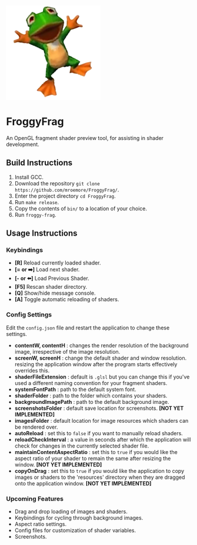 ![Happy little low-polygon frog, jumping in the air](https://github.com/mroemore/FroggyFrag/blob/main/bin/resources/Froggy.png)

# FroggyFrag
An OpenGL fragment shader preview tool, for assisting in shader development.

## Build Instructions
1. Install GCC.
2. Download the repository ``git clone https://github.com/mroemore/FroggyFrag/``.
3. Enter the project directory ``cd FroggyFrag``.
4. Run ``make release``.
5. Copy the contents of ``bin/`` to a location of your choice.
6. Run ``froggy-frag``.
## Usage Instructions
### Keybindings
- **[R]** Reload currently loaded shader.
- **[= or :arrow_right:]** Load next shader.
- **[- or :arrow_left:]** Load Previous Shader.
- **[F5]** Rescan shader directory.
- **[Q]** Show/hide message console.
- **[A]** Toggle automatic reloading of shaders.
### Config Settings
Edit the ``config.json`` file and restart the application to change these settings.
- **contentW, contentH** : changes the render resolution of the background image, irrespective of the image resolution.
- **screenW, screenH** : change the default shader and window resolution. resizing the application window after the program starts effectively overrides this.
- **shaderFileExtension** : default is ``.glsl`` but you can change this if you've used a different naming convention for your fragment shaders.
- **systemFontPath** : path to the default system font.
- **shaderFolder** : path to the folder which contains your shaders.
- **backgroundImagePath** : path to the default background image.
- **screenshotsFolder** : default save location for screenshots. **[NOT YET IMPLEMENTED]**
- **imagesFolder** : default location for image resources which shaders can be rendered over.
- **autoReload** : set this to ``false`` if you want to manually reload shaders.
- **reloadCheckInterval** : a value in seconds after which the application will check for changes in the currently selected shader file.
- **maintainContentAspectRatio** : set this to ``true`` if you would like the aspect ratio of your shader to remain the same after resizing the window. **[NOT YET IMPLEMENTED]**
- **copyOnDrag** : set this to ``true`` if you would like the application to copy images or shaders to the 'resources' directory when they are dragged onto the application window. **[NOT YET IMPLEMENTED]**

### Upcoming Features
- Drag and drop loading of images and shaders.
- Keybindings for cycling through background images.
- Aspect ratio settings.
- Config files for customization of shader variables.
- Screenshots. 
